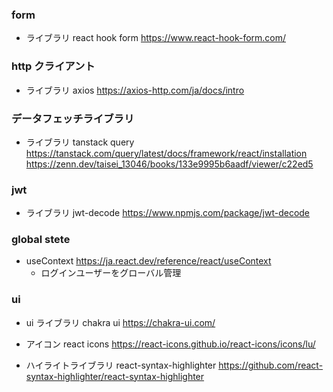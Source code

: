 ### form

- ライブラリ
  react hook form
  https://www.react-hook-form.com/

### http クライアント

- ライブラリ
  axios
  https://axios-http.com/ja/docs/intro

### データフェッチライブラリ

- ライブラリ
  tanstack query
  https://tanstack.com/query/latest/docs/framework/react/installation
  https://zenn.dev/taisei_13046/books/133e9995b6aadf/viewer/c22ed5

### jwt

- ライブラリ
  jwt-decode
  https://www.npmjs.com/package/jwt-decode

### global stete

- useContext
  https://ja.react.dev/reference/react/useContext
  - ログインユーザーをグローバル管理

### ui

- ui ライブラリ
  chakra ui
  https://chakra-ui.com/

- アイコン
  react icons
  https://react-icons.github.io/react-icons/icons/lu/

- ハイライトライブラリ
  react-syntax-highlighter
  https://github.com/react-syntax-highlighter/react-syntax-highlighter
